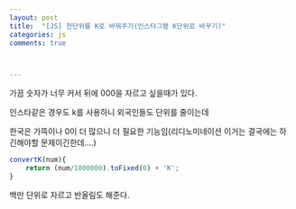 ```yaml
---
layout: post
title:  "[JS] 천단위를 K로 바꿔주기(인스타그램 K단위로 바꾸기)"
categories: js
comments: true



---
```




가끔 숫자가 너무 커서 뒤에 000을 자르고 싶을때가 있다.

인스타같은 경우도 k를 사용하니 외국인들도 단위를 줄이는데

한국은 가뜩이나 0이 더 많으니 더 필요한 기능임(리디노미네이션 이거는 결국에는 하긴해야할 문제이긴한데....)

```js
convertK(num){
	return (num/1000000).toFixed(0) + 'K';
}
```

백만 단위로 자르고 반올림도 해준다.

